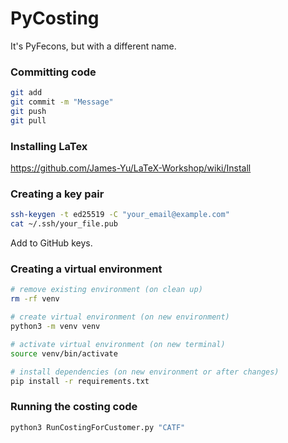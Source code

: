 # PyCosting
It's PyFecons, but with a different name. 

### Committing code
```bash
git add
git commit -m "Message"
git push
git pull
```

### Installing LaTex
https://github.com/James-Yu/LaTeX-Workshop/wiki/Install

### Creating a key pair
```bash
ssh-keygen -t ed25519 -C "your_email@example.com"
cat ~/.ssh/your_file.pub
```
Add to GitHub keys.


### Creating a virtual environment

```bash
# remove existing environment (on clean up)
rm -rf venv

# create virtual environment (on new environment)
python3 -m venv venv

# activate virtual environment (on new terminal)
source venv/bin/activate

# install dependencies (on new environment or after changes)
pip install -r requirements.txt


```


### Running the costing code
```bash
python3 RunCostingForCustomer.py "CATF"
```
